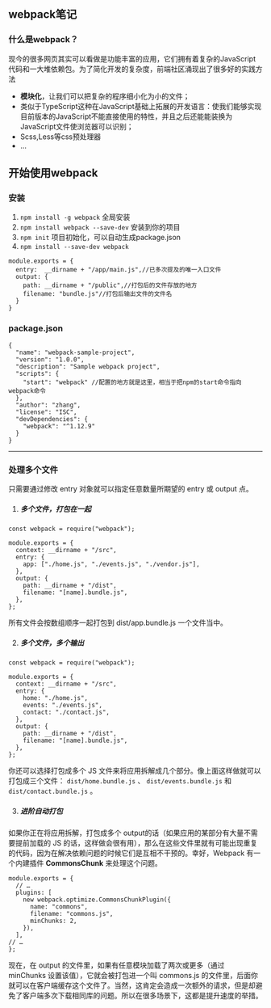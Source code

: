 ## webpack笔记

### 什么是webpack？

现今的很多网页其实可以看做是功能丰富的应用，它们拥有着复杂的JavaScript代码和一大堆依赖包。为了简化开发的复杂度，前端社区涌现出了很多好的实践方法


- **模块化**，让我们可以把复杂的程序细小化为小的文件；
- 类似于TypeScript这种在JavaScript基础上拓展的开发语言：使我们能够实现目前版本的JavaScript不能直接使用的特性，并且之后还能能装换为JavaScript文件使浏览器可以识别；
- Scss,Less等css预处理器
- ...

## 开始使用webpack

### **安装**
1. `npm install -g webpack` 全局安装
2. `npm install webpack --save-dev` 安装到你的项目
3. `npm init` 项目初始化，可以自动生成package.json
4. `npm install --save-dev webpack`


```
module.exports = {
  entry:  __dirname + "/app/main.js",//已多次提及的唯一入口文件
  output: {
    path: __dirname + "/public",//打包后的文件存放的地方
    filename: "bundle.js"//打包后输出文件的文件名
  }
}
```

### package.json
```
{
  "name": "webpack-sample-project",
  "version": "1.0.0",
  "description": "Sample webpack project",
  "scripts": {
    "start": "webpack" //配置的地方就是这里，相当于把npm的start命令指向webpack命令
  },
  "author": "zhang",
  "license": "ISC",
  "devDependencies": {
    "webpack": "^1.12.9"
  }
}
```

---
### 处理多个文件

只需要通过修改 entry 对象就可以指定任意数量所期望的 entry 或 output 点。

1. ##### 多个文件，打包在一起
```
const webpack = require("webpack");

module.exports = {
  context: __dirname + "/src",
  entry: {
    app: ["./home.js", "./events.js", "./vendor.js"],
  },
  output: {
    path: __dirname + "/dist",
    filename: "[name].bundle.js",
  },
};
```
所有文件会按数组顺序一起打包到 dist/app.bundle.js 一个文件当中。
    
2. ##### 多个文件，多个输出
```
const webpack = require("webpack");

module.exports = {
  context: __dirname + "/src",
  entry: {
    home: "./home.js",
    events: "./events.js",
    contact: "./contact.js",
  },
  output: {
    path: __dirname + "/dist",
    filename: "[name].bundle.js",
  },
};
```
你还可以选择打包成多个 JS 文件来将应用拆解成几个部分。像上面这样做就可以打包成三个文件： `dist/home.bundle.js` 、 `dist/events.bundle.js` 和 ` dist/contact.bundle.js` 。

3. ##### 进阶自动打包

如果你正在将应用拆解，打包成多个 output的话（如果应用的某部分有大量不需要提前加载的 JS 的话，这样做会很有用），那么在这些文件里就有可能出现重复的代码，因为在解决依赖问题的时候它们是互相不干预的。幸好，Webpack 有一个内建插件 **CommonsChunk** 来处理这个问题。

```
module.exports = {
  // …
  plugins: [
    new webpack.optimize.CommonsChunkPlugin({
      name: "commons",
      filename: "commons.js",
      minChunks: 2,
    }),
  ],
// …
};
```

现在，在 output 的文件里，如果有任意模块加载了两次或更多（通过 minChunks 设置该值），它就会被打包进一个叫 commons.js 的文件里，后面你就可以在客户端缓存这个文件了。当然，这肯定会造成一次额外的请求，但是却避免了客户端多次下载相同库的问题。所以在很多场景下，这都是提升速度的举措。


